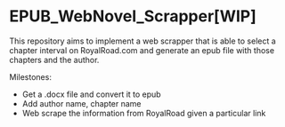 # EPUB_WebNovel_Scrapper[WIP]

This repository aims to implement a web scrapper that is able to select a chapter interval on RoyalRoad.com and generate an epub file with those chapters and the author.

Milestones:
- Get a .docx file and convert it to epub
- Add author name, chapter name
- Web scrape the information from RoyalRoad given a particular link
